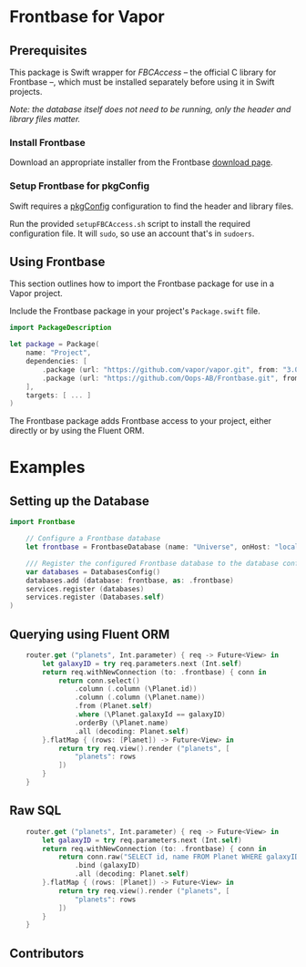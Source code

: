 # Frontbase for Vapor

## Prerequisites

This package is Swift wrapper for *FBCAccess* – the official C library for Frontbase –, which must be installed separately before using it in Swift projects.

_Note: the database itself does not need to be running, only the header and library files matter._

### Install Frontbase

Download an appropriate installer from the Frontbase [download page](http://www.frontbase.com/cgi-bin/WebObjects/FBWebSite).

### Setup Frontbase for pkgConfig

Swift requires a [pkgConfig](https://github.com/apple/swift-package-manager/blob/master/Documentation/PackageDescriptionV4.md#pkgconfig) configuration to find the header and library files.

Run the provided `setupFBCAccess.sh` script to install the required configuration file. It will `sudo`, so use an account that's in `sudoers`.

## Using Frontbase

This section outlines how to import the Frontbase package for use in a Vapor project.

Include the Frontbase package in your project's `Package.swift` file.

```swift
import PackageDescription

let package = Package(
    name: "Project",
    dependencies: [
        .package (url: "https://github.com/vapor/vapor.git", from: "3.0.0"),
        .package (url: "https://github.com/Oops-AB/Frontbase.git", from: "1.0.0"),
    ],
    targets: [ ... ]
)
```

The Frontbase package adds Frontbase access to your project, either directly or by using the Fluent ORM.

# Examples

## Setting up the Database

```swift
import Frontbase

	// Configure a Frontbase database
	let frontbase = FrontbaseDatabase (name: "Universe", onHost: "localhost", username: "_system", password: "secret")

	/// Register the configured Frontbase database to the database config.
	var databases = DatabasesConfig()
	databases.add (database: frontbase, as: .frontbase)
	services.register (databases)
	services.register (Databases.self)
)
```

## Querying using Fluent ORM

```swift
	router.get ("planets", Int.parameter) { req -> Future<View> in
        let galaxyID = try req.parameters.next (Int.self)
        return req.withNewConnection (to: .frontbase) { conn in
            return conn.select()
                .column (.column (\Planet.id))
                .column (.column (\Planet.name))
                .from (Planet.self)
                .where (\Planet.galaxyId == galaxyID)
                .orderBy (\Planet.name)
                .all (decoding: Planet.self)
	    }.flatMap { (rows: [Planet]) -> Future<View> in
	        return try req.view().render ("planets", [
	        	"planets": rows
	        ])
	    }
	}
```

## Raw SQL

```swift
	router.get ("planets", Int.parameter) { req -> Future<View> in
        let galaxyID = try req.parameters.next (Int.self)
        return req.withNewConnection (to: .frontbase) { conn in
	        return conn.raw("SELECT id, name FROM Planet WHERE galaxyID = ? ORDER BY name;")
                .bind (galaxyID)
	            .all (decoding: Planet.self)
	    }.flatMap { (rows: [Planet]) -> Future<View> in
	        return try req.view().render ("planets", [
	        	"planets": rows
	        ])
	    }
	}
```

## Contributors


